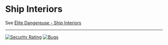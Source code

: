 # Ship Interiors
See [Élite Dangereuse - Ship Interiors](https://elitedangereuse.fr/en/outils/shipinteriors.php)

---
[![Security Rating](https://sonarcloud.io/api/project_badges/measure?project=elitedangereuse_ShipInteriors&metric=security_rating)](https://sonarcloud.io/summary/new_code?id=elitedangereuse_ShipInteriors)
[![Bugs](https://sonarcloud.io/api/project_badges/measure?project=elitedangereuse_ShipInteriors&metric=bugs)](https://sonarcloud.io/summary/new_code?id=elitedangereuse_ShipInteriors)
